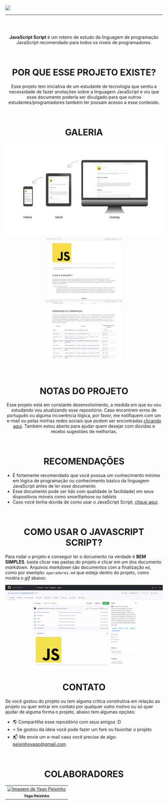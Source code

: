 <div class="header">
    <img align="center" src="https://upload.wikimedia.org/wikipedia/commons/thumb/9/99/Unofficial_JavaScript_logo_2.svg/640px-Unofficial_JavaScript_logo_2.svg.png" width="300"/> 
</div>

---

<br>
<br>

<div align="center">

**JavaScript Script** é um roteiro de estudo da linguagem de programação JavaScript recomendado para todos os níveis de programadores.

<br>
</div>

<div align="center">

# POR QUE ESSE PROJETO EXISTE?

Esse projeto tem iniciativa de um estudante de tecnologia que sentiu a necessidade de fazer anotações sobre a linguagem JavaScript e viu que esse documento poderia ser divulgado para que outros estudantes/programadores também ter possam acesso a esse conteúdo.

</div>

<br>

<div align="center">

# GALERIA

<img src="assets/images/responsividadeReadme.jpg">
<img src="assets/images/javaScriptScriptREADMEMedia.png" width="49.7%">
<img src="assets/images/javaScriptScriptTablesMedia.png" width="49.7%">

</div>

<br>

<div align="center">

<br>

# NOTAS DO PROJETO
Esse projeto está em constante desenvolvimento, a medida em que eu vou estudando vou atualizando esse repositório. Caso encontrem erros de português ou alguma incoerência lógica, por favor, me notifiquem com um e-mail ou pelas minhas redes sociais que podem ser encontradas [clicando aqui](#https://beacons.ai/yagopeixinho). Também estou aberto para ajudar quem desejar com dúvidas e recebo sugestões de melhorias.

<br>

# RECOMENDAÇÕES

</div>

- É fortemente recomendado que você possua um conhecimento mínimo em lógica de programação ou conhecimento básico da linguagem JavaScript antes de ler esse documento
- Esse documento pode ser lido com qualidade (e facilidade) em seus dispositivos móveis como _smarthphone_ ou _tablets_
- Caso você tenha dúvida de como usar o JavaScript Script, [clique aqui](#como-ler-o-javascript-script).

<br>

<div align="center">

# COMO USAR O JAVASCRIPT SCRIPT?

</div>

Para rodar o projeto e conseguir ler o documento na verdade é **BEM SIMPLES**. basta clicar nas pastas do projeto e clicar em um dos documento _markdown_. Arquivos _markdown_ são documentos com a finalização `md`, como por exemplo: `operadores.md` que esteja dentro do projeto, como mostra o _gif_ abaixo:

<img src="assets/gifs/caminhandoPeloProjeto.gif" width="100%">

<br>

<div align="center">

# CONTATO

</div>

Se você gostou do projeto ou tem alguma crítica construtiva em relação ao projeto ou quer entrar em contato por qualquer outro motivo ou só quer ajudar de alguma forma o projeto, abaixo tem algumas opções:

- 🌎 Compartilhe esse repositório com seus amigos :D
- ⭐ Se gostou da ideia você pode fazer um fork ou favoritar o projeto
- 📬 Me envie um e-mail caso você precise de algo: peixinhoyago@gmail.com

<br>

<div align="center">

# COLABORADORES

</div>

<table align="center">
    <tr>
        <td align="center"> 
		    <a href="https://github.com/yagopeixinho">
			    <img src="https://avatars.githubusercontent.com/u/81770553?v=4" width="100px;" alt="Imagem de Yago Peixinho">    
<br/>  
		        <sub>
				    <b>Yago Peixinho</b>
		        </sub>
		    </a> 
	    </td> 
    </tr>
</table>
